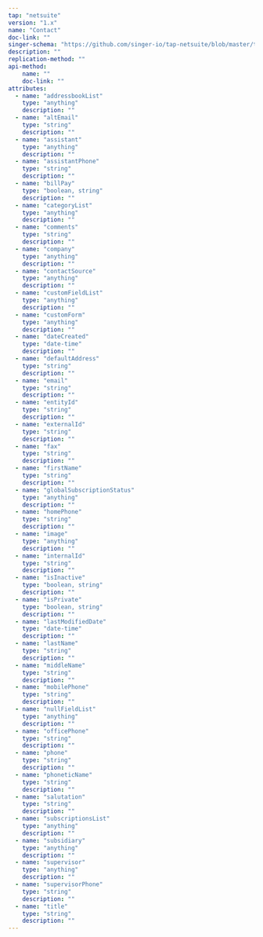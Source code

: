 ```yaml
---
tap: "netsuite"
version: "1.x"
name: "Contact"
doc-link: ""
singer-schema: "https://github.com/singer-io/tap-netsuite/blob/master/tap_netsuite/schemas/Contact.json"
description: ""
replication-method: ""
api-method:
    name: ""
    doc-link: ""
attributes:
  - name: "addressbookList"
    type: "anything"
    description: ""
  - name: "altEmail"
    type: "string"
    description: ""
  - name: "assistant"
    type: "anything"
    description: ""
  - name: "assistantPhone"
    type: "string"
    description: ""
  - name: "billPay"
    type: "boolean, string"
    description: ""
  - name: "categoryList"
    type: "anything"
    description: ""
  - name: "comments"
    type: "string"
    description: ""
  - name: "company"
    type: "anything"
    description: ""
  - name: "contactSource"
    type: "anything"
    description: ""
  - name: "customFieldList"
    type: "anything"
    description: ""
  - name: "customForm"
    type: "anything"
    description: ""
  - name: "dateCreated"
    type: "date-time"
    description: ""
  - name: "defaultAddress"
    type: "string"
    description: ""
  - name: "email"
    type: "string"
    description: ""
  - name: "entityId"
    type: "string"
    description: ""
  - name: "externalId"
    type: "string"
    description: ""
  - name: "fax"
    type: "string"
    description: ""
  - name: "firstName"
    type: "string"
    description: ""
  - name: "globalSubscriptionStatus"
    type: "anything"
    description: ""
  - name: "homePhone"
    type: "string"
    description: ""
  - name: "image"
    type: "anything"
    description: ""
  - name: "internalId"
    type: "string"
    description: ""
  - name: "isInactive"
    type: "boolean, string"
    description: ""
  - name: "isPrivate"
    type: "boolean, string"
    description: ""
  - name: "lastModifiedDate"
    type: "date-time"
    description: ""
  - name: "lastName"
    type: "string"
    description: ""
  - name: "middleName"
    type: "string"
    description: ""
  - name: "mobilePhone"
    type: "string"
    description: ""
  - name: "nullFieldList"
    type: "anything"
    description: ""
  - name: "officePhone"
    type: "string"
    description: ""
  - name: "phone"
    type: "string"
    description: ""
  - name: "phoneticName"
    type: "string"
    description: ""
  - name: "salutation"
    type: "string"
    description: ""
  - name: "subscriptionsList"
    type: "anything"
    description: ""
  - name: "subsidiary"
    type: "anything"
    description: ""
  - name: "supervisor"
    type: "anything"
    description: ""
  - name: "supervisorPhone"
    type: "string"
    description: ""
  - name: "title"
    type: "string"
    description: ""
---
```

